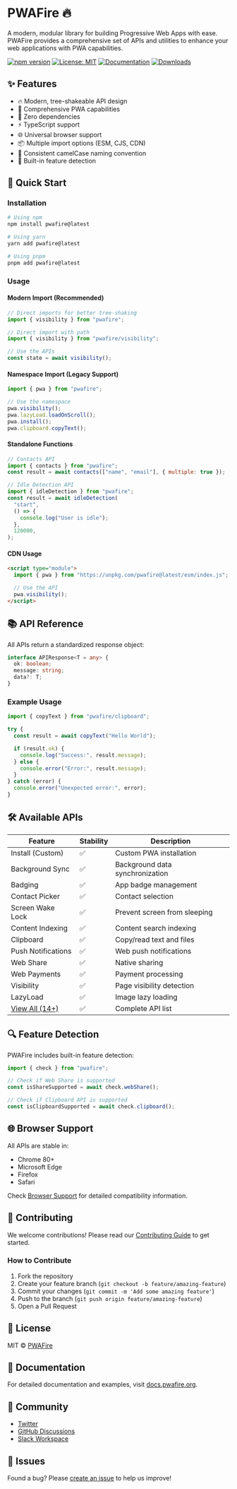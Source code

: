 # PWAFire 🔥

A modern, modular library for building Progressive Web Apps with ease. PWAFire provides a comprehensive set of APIs and utilities to enhance your web applications with PWA capabilities.

[![npm version](https://badge.fury.io/js/pwafire.svg)](https://badge.fury.io/js/pwafire)
[![License: MIT](https://img.shields.io/badge/License-MIT-yellow.svg)](https://opensource.org/licenses/MIT)
[![Documentation](https://img.shields.io/badge/Docs-docs.pwafire.org-blue)](https://docs.pwafire.org)
[![Downloads](https://img.shields.io/npm/dm/pwafire)](https://www.npmjs.com/package/pwafire)

## ✨ Features

- 🔥 Modern, tree-shakeable API design
- 📱 Comprehensive PWA capabilities
- 🚀 Zero dependencies
- ⚡️ TypeScript support
- 🌐 Universal browser support
- 📦 Multiple import options (ESM, CJS, CDN)
- 🎯 Consistent camelCase naming convention
- 🔄 Built-in feature detection

## 🚀 Quick Start

### Installation

```bash
# Using npm
npm install pwafire@latest

# Using yarn
yarn add pwafire@latest

# Using pnpm
pnpm add pwafire@latest
```

### Usage

#### Modern Import (Recommended)

```js
// Direct imports for better tree-shaking
import { visibility } from "pwafire";

// Direct import with path
import { visibility } from "pwafire/visibility";

// Use the APIs
const state = await visibility();
```

#### Namespace Import (Legacy Support)

```js
import { pwa } from "pwafire";

// Use the namespace
pwa.visibility();
pwa.lazyLoad.loadOnScroll();
pwa.install();
pwa.clipboard.copyText();
```

#### Standalone Functions

```js
// Contacts API
import { contacts } from "pwafire";
const result = await contacts(["name", "email"], { multiple: true });

// Idle Detection API
import { idleDetection } from "pwafire";
const result = await idleDetection(
  "start",
  () => {
    console.log("User is idle");
  },
  120000,
);
```

#### CDN Usage

```html
<script type="module">
  import { pwa } from "https://unpkg.com/pwafire@latest/esm/index.js";

  // Use the API
  pwa.visibility();
</script>
```

## 📚 API Reference

All APIs return a standardized response object:

```typescript
interface APIResponse<T = any> {
  ok: boolean;
  message: string;
  data?: T;
}
```

### Example Usage

```js
import { copyText } from "pwafire/clipboard";

try {
  const result = await copyText("Hello World");

  if (result.ok) {
    console.log("Success:", result.message);
  } else {
    console.error("Error:", result.message);
  }
} catch (error) {
  console.error("Unexpected error:", error);
}
```

## 🛠 Available APIs

| Feature                                                | Stability | Description                     |
| ------------------------------------------------------ | --------- | ------------------------------- |
| Install (Custom)                                       | ✅        | Custom PWA installation         |
| Background Sync                                        | ✅        | Background data synchronization |
| Badging                                                | ✅        | App badge management            |
| Contact Picker                                         | ✅        | Contact selection               |
| Screen Wake Lock                                       | ✅        | Prevent screen from sleeping    |
| Content Indexing                                       | ✅        | Content search indexing         |
| Clipboard                                              | ✅        | Copy/read text and files        |
| Push Notifications                                     | ✅        | Web push notifications          |
| Web Share                                              | ✅        | Native sharing                  |
| Web Payments                                           | ✅        | Payment processing              |
| Visibility                                             | ✅        | Page visibility detection       |
| LazyLoad                                               | ✅        | Image lazy loading              |
| [View All (14+)](https://docs.pwafire.org/get-started) | ✅        | Complete API list               |

## 🔍 Feature Detection

PWAFire includes built-in feature detection:

```js
import { check } from "pwafire";

// Check if Web Share is supported
const isShareSupported = await check.webShare();

// Check if Clipboard API is supported
const isClipboardSupported = await check.clipboard();
```

## 🌐 Browser Support

All APIs are stable in:

- Chrome 80+
- Microsoft Edge
- Firefox
- Safari

Check [Browser Support](https://pwafire.org/developer/tools/browser-test/) for detailed compatibility information.

## 🤝 Contributing

We welcome contributions! Please read our [Contributing Guide](CONTRIBUTING.md) to get started.

### How to Contribute

1. Fork the repository
2. Create your feature branch (`git checkout -b feature/amazing-feature`)
3. Commit your changes (`git commit -m 'Add some amazing feature'`)
4. Push to the branch (`git push origin feature/amazing-feature`)
5. Open a Pull Request

## 📄 License

MIT © [PWAFire](https://github.com/pwafire)

## 📖 Documentation

For detailed documentation and examples, visit [docs.pwafire.org](https://docs.pwafire.org).

## 💬 Community

- [Twitter](https://twitter.com/pwafire)
- [GitHub Discussions](https://github.com/pwafire/pwafire/discussions)
- [Slack Workspace](https://join.slack.com/t/pwafire/shared_invite/enQtMjk1MjUzNDY5NDkyLWQzYTFhOTNjMTU2NzBjMTBhMjZkNDJkOTY0YzgxYWViNTI4YzgyZDUxNGIyYzlkM2RiZjc2NTAwMzRhMmZkZmI)

## 🐛 Issues

Found a bug? Please [create an issue](https://github.com/pwafire/pwafire/issues/new) to help us improve!
